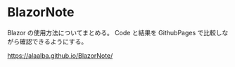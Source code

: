 # BlazorNote

Blazor の使用方法についてまとめる。
Code と結果を GithubPages で比較しながら確認できるようにする。


https://alaalba.github.io/BlazorNote/
